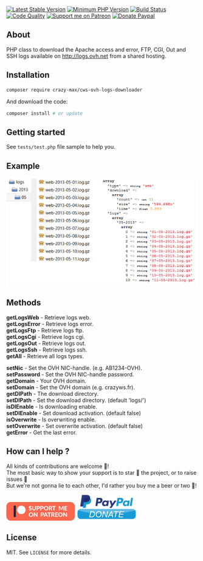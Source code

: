 [![Latest Stable Version](https://img.shields.io/packagist/v/crazy-max/cws-ovh-logs-downloader.svg?style=flat-square)](https://packagist.org/packages/crazy-max/cws-ovh-logs-downloader)
[![Minimum PHP Version](https://img.shields.io/badge/php-%3E%3D%205.3.0-8892BF.svg?style=flat-square)](https://php.net/)
[![Build Status](https://img.shields.io/travis/com/crazy-max/CwsOvhLogsDownloader/master.svg?style=flat-square)](https://travis-ci.com/crazy-max/CwsOvhLogsDownloader)
[![Code Quality](https://img.shields.io/codacy/grade/6ca828770e69476fa3d7773f831eec36.svg?style=flat-square)](https://www.codacy.com/app/crazy-max/CwsOvhLogsDownloader)
[![Support me on Patreon](https://img.shields.io/badge/donate-patreon-fb664e.svg?style=flat-square)](https://www.patreon.com/crazymax)
[![Donate Paypal](https://img.shields.io/badge/donate-paypal-7057ff.svg?style=flat-square)](https://www.paypal.me/crazyws)

## About

PHP class to download the Apache access and error, FTP, CGI, Out and SSH logs available on http://logs.ovh.net from a shared hosting.

## Installation

```bash
composer require crazy-max/cws-ovh-logs-downloader
```

And download the code:

```bash
composer install # or update
```

## Getting started

See `tests/test.php` file sample to help you.

## Example

![](.res/example.png)

## Methods

**getLogsWeb** - Retrieve logs web.<br />
**getLogsError** - Retrieve logs error.<br />
**getLogsFtp** - Retrieve logs ftp.<br />
**getLogsCgi** - Retrieve logs cgi.<br />
**getLogsOut** - Retrieve logs out.<br />
**getLogsSsh** - Retrieve logs ssh.<br />
**getAll** - Retrieve all logs types.<br />

**setNic** - Set the OVH NIC-handle. (e.g. AB1234-OVH).<br />
**setPassword** - Set the OVH NIC-handle password.<br />
**getDomain** - Your OVH domain.<br />
**setDomain** - Set the OVH domain (e.g. crazyws.fr).<br />
**getDlPath** - The download directory.<br />
**setDlPath** - Set the download directory. (default 'logs/')<br />
**isDlEnable** - Is downloading enable.<br />
**setDlEnable** - Set download activation. (default false)<br />
**isOverwrite** - Is overwriting enable.<br />
**setOverwrite** - Set overwrite activation. (default false)<br />
**getError** - Get the last error.

## How can I help ?

All kinds of contributions are welcome :raised_hands:!<br />
The most basic way to show your support is to star :star2: the project, or to raise issues :speech_balloon:<br />
But we're not gonna lie to each other, I'd rather you buy me a beer or two :beers:!

[![Support me on Patreon](.res/patreon.png)](https://www.patreon.com/crazymax) 
[![Paypal Donate](.res/paypal.png)](https://www.paypal.me/crazyws)

## License

MIT. See `LICENSE` for more details.
